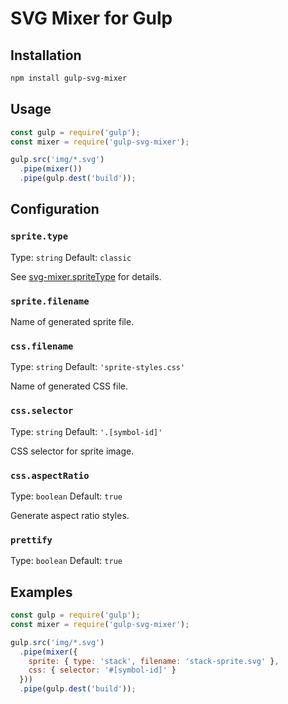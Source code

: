 # SVG Mixer for Gulp

## Installation

```sh
npm install gulp-svg-mixer
```

## Usage

```js
const gulp = require('gulp');
const mixer = require('gulp-svg-mixer');

gulp.src('img/*.svg')
  .pipe(mixer())
  .pipe(gulp.dest('build'));
```

## Configuration

### `sprite.type`

Type: `string`
Default: `classic`

See [svg-mixer.spriteType](https://github.com/kisenka/svg-mixer/tree/master/packages/svg-mixer#spriteType)
for details.

### `sprite.filename`

Name of generated sprite file.

### `css.filename`

Type: `string`
Default: `'sprite-styles.css'`

Name of generated CSS file.

### `css.selector`

Type: `string`
Default: `'.[symbol-id]'`

CSS selector for sprite image.

### `css.aspectRatio`

Type: `boolean`
Default: `true`

Generate aspect ratio styles.
    
### `prettify`

Type: `boolean`
Default: `true`

## Examples

```js
const gulp = require('gulp');
const mixer = require('gulp-svg-mixer');

gulp.src('img/*.svg')
  .pipe(mixer({
    sprite: { type: 'stack', filename: 'stack-sprite.svg' },
    css: { selector: '#[symbol-id]' }
  }))
  .pipe(gulp.dest('build'));
```
